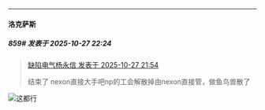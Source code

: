 ﻿
*****

####  洛克萨斯  
##### 859#       发表于 2025-10-27 22:24

<blockquote><a href="httphttps://stage1st.com/2b/forum.php?mod=redirect&amp;goto=findpost&amp;pid=68635259&amp;ptid=2186920" target="_blank">缺陷电气杨永信 发表于 2025-10-27 21:54</a>

结束了 nexon直接大手吧np的工会解散掉由nexon直接管，做鱼鸟兽散了</blockquote>
<img src="https://static.stage1st.com/image/smiley/face2017/068.png" referrerpolicy="no-referrer">这都行

